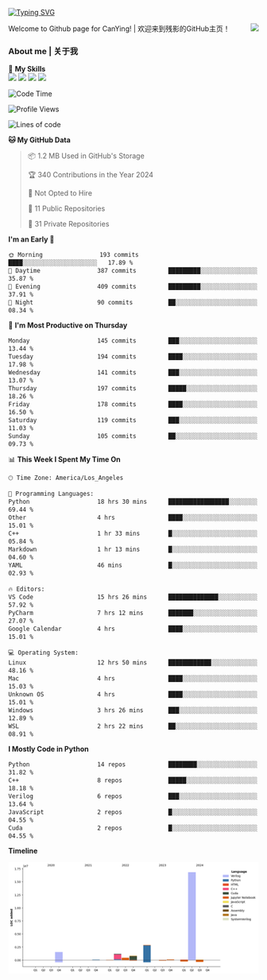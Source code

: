 [![Typing SVG](https://readme-typing-svg.herokuapp.com?size=25&duration=3500&color=00FFFF&vCenter=true&width=250&height=40&lines=Hi+Welcome+%F0%9F%91%8B%F0%9F%8F%BB;I'm+CanYing|残影)](https://git.io/typing-svg)

<a href="#">
  <img align="right" src="https://github-readme-stats.vercel.app/api?username=CanYing0913&count_private=true&rank_icon=github&show_icons=true&bg_color=15,f2f7fd,E0EAFC&" />
</a>

Welcome to Github page for CanYing! | 欢迎来到残影的GitHub主页！

### About me | 关于我

🌟 **My Skills**  
![](https://img.shields.io/badge/-C-A8B9CC?style=flat-square&logo=C&logoColor=fff)
![](https://img.shields.io/badge/-C++-00599C?style=flat-square&logo=Cpp&logoColor=fff)
![](https://img.shields.io/badge/-Python-3776AB?style=flat-square&logo=Python&logoColor=fff)
![](https://img.shields.io/badge/-Linux-000000?style=flat-square&logo=Linux&logoColor=fff)

<!--START_SECTION:waka-->
![Code Time](http://img.shields.io/badge/Code%20Time-435%20hrs%2033%20mins-blue)

![Profile Views](http://img.shields.io/badge/Profile%20Views-0-blue)

![Lines of code](https://img.shields.io/badge/From%20Hello%20World%20I%27ve%20Written-24.0%20million%20lines%20of%20code-blue)

**🐱 My GitHub Data** 

> 📦 1.2 MB Used in GitHub's Storage 
 > 
> 🏆 340 Contributions in the Year 2024
 > 
> 🚫 Not Opted to Hire
 > 
> 📜 11 Public Repositories 
 > 
> 🔑 31 Private Repositories 
 > 
**I'm an Early 🐤** 

```text
🌞 Morning                193 commits         ████░░░░░░░░░░░░░░░░░░░░░   17.89 % 
🌆 Daytime                387 commits         █████████░░░░░░░░░░░░░░░░   35.87 % 
🌃 Evening                409 commits         █████████░░░░░░░░░░░░░░░░   37.91 % 
🌙 Night                  90 commits          ██░░░░░░░░░░░░░░░░░░░░░░░   08.34 % 
```
📅 **I'm Most Productive on Thursday** 

```text
Monday                   145 commits         ███░░░░░░░░░░░░░░░░░░░░░░   13.44 % 
Tuesday                  194 commits         ████░░░░░░░░░░░░░░░░░░░░░   17.98 % 
Wednesday                141 commits         ███░░░░░░░░░░░░░░░░░░░░░░   13.07 % 
Thursday                 197 commits         █████░░░░░░░░░░░░░░░░░░░░   18.26 % 
Friday                   178 commits         ████░░░░░░░░░░░░░░░░░░░░░   16.50 % 
Saturday                 119 commits         ███░░░░░░░░░░░░░░░░░░░░░░   11.03 % 
Sunday                   105 commits         ██░░░░░░░░░░░░░░░░░░░░░░░   09.73 % 
```


📊 **This Week I Spent My Time On** 

```text
🕑︎ Time Zone: America/Los_Angeles

💬 Programming Languages: 
Python                   18 hrs 30 mins      █████████████████░░░░░░░░   69.44 % 
Other                    4 hrs               ████░░░░░░░░░░░░░░░░░░░░░   15.01 % 
C++                      1 hr 33 mins        █░░░░░░░░░░░░░░░░░░░░░░░░   05.84 % 
Markdown                 1 hr 13 mins        █░░░░░░░░░░░░░░░░░░░░░░░░   04.60 % 
YAML                     46 mins             █░░░░░░░░░░░░░░░░░░░░░░░░   02.93 % 

🔥 Editors: 
VS Code                  15 hrs 26 mins      ██████████████░░░░░░░░░░░   57.92 % 
PyCharm                  7 hrs 12 mins       ███████░░░░░░░░░░░░░░░░░░   27.07 % 
Google Calendar          4 hrs               ████░░░░░░░░░░░░░░░░░░░░░   15.01 % 

💻 Operating System: 
Linux                    12 hrs 50 mins      ████████████░░░░░░░░░░░░░   48.16 % 
Mac                      4 hrs               ████░░░░░░░░░░░░░░░░░░░░░   15.03 % 
Unknown OS               4 hrs               ████░░░░░░░░░░░░░░░░░░░░░   15.01 % 
Windows                  3 hrs 26 mins       ███░░░░░░░░░░░░░░░░░░░░░░   12.89 % 
WSL                      2 hrs 22 mins       ██░░░░░░░░░░░░░░░░░░░░░░░   08.91 % 
```

**I Mostly Code in Python** 

```text
Python                   14 repos            ████████░░░░░░░░░░░░░░░░░   31.82 % 
C++                      8 repos             █████░░░░░░░░░░░░░░░░░░░░   18.18 % 
Verilog                  6 repos             ███░░░░░░░░░░░░░░░░░░░░░░   13.64 % 
JavaScript               2 repos             █░░░░░░░░░░░░░░░░░░░░░░░░   04.55 % 
Cuda                     2 repos             █░░░░░░░░░░░░░░░░░░░░░░░░   04.55 % 
```



**Timeline**

![Lines of Code chart](https://raw.githubusercontent.com/CanYing0913/CanYing0913/master/assets/bar_graph.png)


<!--END_SECTION:waka-->
